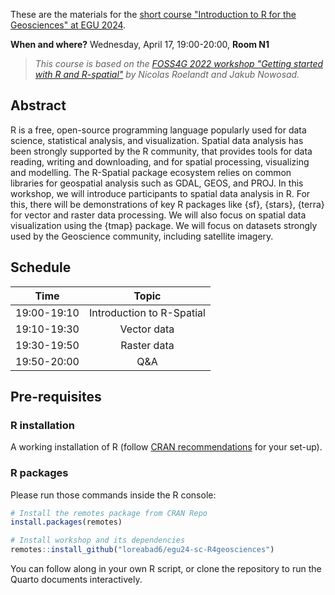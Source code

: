 These are the materials for the [short course "Introduction to R for the Geosciences" at EGU 2024](https://meetingorganizer.copernicus.org/EGU24/session/49442).

**When and where?** Wednesday, April 17, 19:00-20:00, **Room N1**

> *This course is based on the [FOSS4G 2022 workshop "Getting started with R and R-spatial"](https://bakaniko.github.io/foss4g2022-getting-started-rspatial/) by Nicolas Roelandt and Jakub Nowosad.*

## Abstract

R is a free, open-source programming language popularly used for data science, statistical analysis, and visualization. Spatial data analysis has been strongly supported by the R community, that provides tools for data reading, writing and downloading, and for spatial processing, visualizing and modelling. The R-Spatial package ecosystem relies on common libraries for geospatial analysis such as GDAL, GEOS, and PROJ. In this workshop, we will introduce participants to spatial data analysis in R. For this, there will be demonstrations of key R packages like {sf}, {stars}, {terra} for vector and raster data processing. We will also focus on spatial data visualization using the {tmap} package. We will focus on datasets strongly used by the Geoscience community, including satellite imagery.

## Schedule

|   **Time**  |         **Topic**         |
|:-----------:|:-------------------------:|
| 19:00-19:10 | Introduction to R-Spatial |
| 19:10-19:30 |        Vector data        |
| 19:30-19:50 |        Raster data        |
| 19:50-20:00 |            Q&A            |

## Pre-requisites

### R installation

A working installation of R (follow [CRAN recommendations](https://cran.r-project.org/) for your set-up).

### R packages

Please run those commands inside the R console:

```r
# Install the remotes package from CRAN Repo
install.packages(remotes)

# Install workshop and its dependencies
remotes::install_github("loreabad6/egu24-sc-R4geosciences")
```

You can follow along in your own R script, or clone the repository to run the Quarto documents interactively.